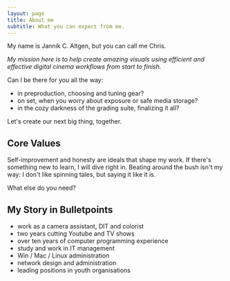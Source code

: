 ```yaml
---
layout: page
title: About me
subtitle: What you can expect from me.
---
```


My name is Jannik C. Altgen, but you can call me Chris. 

*My mission here is to help create amazing visuals using efficient and effective digital cinema workflows from start to finish.*

Can I be there for you all the way:
- in preproduction, choosing and tuning gear?
- on set, when you worry about exposure or safe media storage?
- in the cozy darkness of the grading suite, finalizing it all?

Let's create our next big thing, together.

## Core Values

Self-improvement and honesty are ideals that shape my work. If there's something new to learn, I will dive right in. Beating around the bush isn't my way: I don't like spinning tales, but saying it like it is.

What else do you need?

## My Story in Bulletpoints

- work as a camera assistant, DIT and colorist
- two years cutting Youtube and TV shows
- over ten years of computer programming experience
- study and work in IT management
- Win / Mac / Linux administration
- network design and administration
- leading positions in youth organisations
